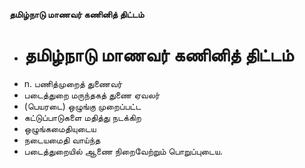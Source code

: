 **தமிழ்நாடு மாணவர் கணினித் திட்டம்**
- # தமிழ்நாடு மாணவர் கணினித் திட்டம்
- n. பணித்முறைத் துணைவர்
- படைத்துறை மருந்தகத் துணை ஏவலர்
- (பெயரடை) ஒழுங்கு முறைப்பட்ட
- கட்டுப்பாடுகளை மதித்து நடக்கிற
- ஒழுங்கமைதியுடைய
- நடையமைதி வாய்ந்த
- படைத்துறையில் ஆணை நிறைவேற்றும் பொறுப்புடைய.

